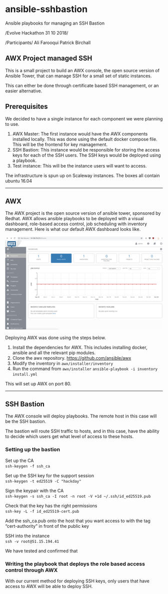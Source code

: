 # ansible-sshbastion
Ansible playbooks for managing an SSH Bastion

/Evolve Hackathon 31 10 2018/

/Participants/
Ali Farooqui
Patrick Birchall

## AWX Project managed SSH 
This is a small project to build an AWX console, the open source version of Ansible Tower, that can manage SSH for a small set of static instances. 

This can either be done through certificate based SSH management, or an easier alternative. 


## Prerequisites
We decided to have a single instance for each component we were planning to use. 

1. AWX Master: The first instance would have the AWX components installed locally. This was done using the default docker compose file. This will be the frontend for key management.
2. SSH Bastion: This instance would be responsible for storing the access keys for each of the SSH users. The SSH keys would be deployed using a playbook. 
3. Test instance: This will be the instance users will want to access. 

The infrastructure is spun up on Scaleway instances. The boxes all contain ubuntu 16.04

---

## AWX 
The AWX project is the open source version of ansible tower, sponsored by Redhat. AWX allows ansible playbooks to be deployed with a visual dashboard, role-based access control, job scheduling with inventory management. Here is what our default AWX dashboard looks like. 

![dontworrythatipdoesntexistanymore](files/awxdashboard.png)

Deploying AWX was done using the steps below.

1. Install the dependencies for AWX. This includes installing docker, ansible and all the relevant pip modules.
2. Clone the awx repository. https://github.com/ansible/awx
3. Modify the inventory in `awx/installer/inventory`
4. Run the command from `awx/installer`
`ansible-playbook -i inventory install.yml`

This will set up AWX on port 80. 

---

## SSH Bastion
The AWX console will deploy playbooks. The remote host in this case will be the SSH bastion. 

The bastion will route SSH traffic to hosts, and in this case, have the ability to decide which users get what level of access to these hosts. 

### Setting up the bastion
Set up the CA   
`ssh-keygen -f ssh_ca`

Set up the SSH key for the support session   
`ssh-keygen -t ed25519 -C "hackday"`
 
Sign the keypair with the CA   
`ssh-keygen -s ssh_ca -I root -n root -V +1d ~/.ssh/id_ed25519.pub`

Check that the key has the right permissions    
`ssh-key -L -f id_ed25519-cert.pub`

Add the ssh_ca.pub onto the host that you want access to with the tag “cert-authority” in front of the public key

SSH into the instance  
`ssh -v root@51.15.194.41`
  
We have tested and confirmed that 

### Writing the playbook that deploys the role based access control through AWX

With our current method for deploying SSH keys, only users that have access to AWX will be able to deploy SSH.
